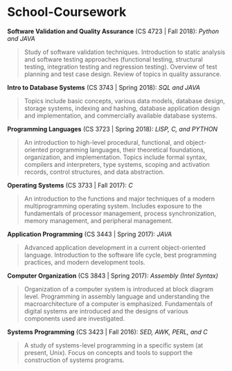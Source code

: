 # School-Coursework

**Software Validation and Quality Assurance** (CS 4723 | Fall 2018): *Python and JAVA*
> Study of software validation techniques. Introduction to static analysis and software testing approaches (functional testing, structural testing, integration testing and regression testing). Overview of test planning and test case design. Review of topics in quality assurance.

**Intro to Database Systems** (CS 3743 | Spring 2018): *SQL and JAVA*
> Topics include basic concepts, various data models, database design, storage systems, indexing and hashing, database application design and implementation, and commercially available database systems.

**Programming Languages** (CS 3723 | Spring 2018): *LISP, C, and PYTHON*
>An introduction to high-level procedural, functional, and object-oriented programming languages, their theoretical foundations, organization, and implementation. Topics include formal syntax, compilers and interpreters, type systems, scoping and activation records, control structures, and data abstraction.

**Operating Systems** (CS 3733 | Fall 2017): *C*
> An introduction to the functions and major techniques of a modern multiprogramming operating system. Includes exposure to the fundamentals of processor management, process synchronization, memory management, and peripheral management.

**Application Programming** (CS 3443 | Spring 2017): *JAVA*
>Advanced application development in a current object-oriented language. Introduction to the software life cycle, best programming practices, and modern development tools.

**Computer Organization** (CS 3843 | Spring 2017): *Assembly (Intel Syntax)*
>Organization of a computer system is introduced at block diagram level. Programming in assembly language and understanding the macroarchitecture of a computer is emphasized. Fundamentals of digital systems are introduced and the designs of various components used are investigated. 

**Systems Programming** (CS 3423 | Fall 2016): *SED, AWK, PERL, and C*
> A study of systems-level programming in a specific system (at present, Unix). Focus on concepts and tools to support the construction of systems programs.
